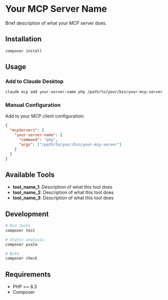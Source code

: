 # Your MCP Server Name

Brief description of what your MCP server does.

## Installation

```bash
composer install
```

## Usage

### Add to Claude Desktop

```bash
claude mcp add your-server-name php /path/to/your/bin/your-mcp-server
```

### Manual Configuration

Add to your MCP client configuration:

```json
{
  "mcpServers": {
    "your-server-name": {
      "command": "php",
      "args": ["/path/to/your/bin/your-mcp-server"]
    }
  }
}
```

## Available Tools

- **tool_name_1**: Description of what this tool does
- **tool_name_2**: Description of what this tool does
- **tool_name_3**: Description of what this tool does

## Development

```bash
# Run tests
composer test

# Static analysis
composer psalm

# Both
composer check
```

## Requirements

- PHP >= 8.3
- Composer